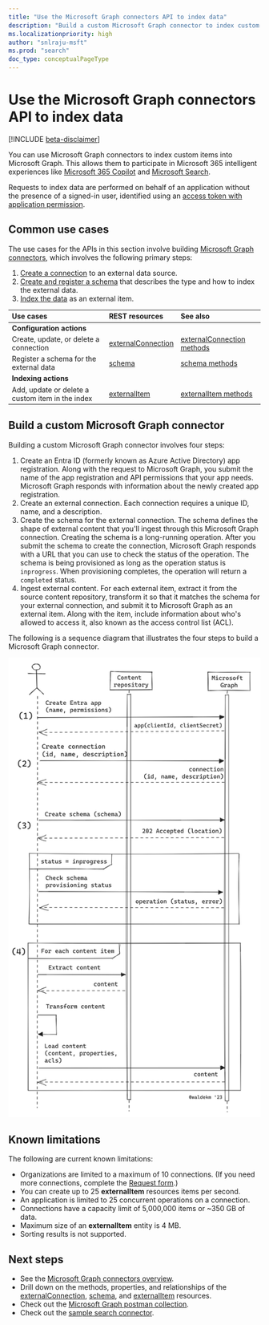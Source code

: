 ```yaml
---
title: "Use the Microsoft Graph connectors API to index data"
description: "Build a custom Microsoft Graph connector to index custom items into Microsoft Graph to participate in Microsoft 365 intelligent experiences."
ms.localizationpriority: high
author: "snlraju-msft"
ms.prod: "search"
doc_type: conceptualPageType
---
```


# Use the Microsoft Graph connectors API to index data

[!INCLUDE [beta-disclaimer](../../includes/beta-disclaimer.md)]

You can use Microsoft Graph connectors to index custom items into Microsoft Graph. This allows them to participate in Microsoft 365 intelligent experiences like [Microsoft 365 Copilot](/microsoft-365-copilot/microsoft-365-copilot-overview) and [Microsoft Search](/microsoftsearch/overview-microsoft-search).

Requests to index data are performed on behalf of an application without the presence of a signed-in user, identified using an [access token with application permission](/graph/auth-v2-service).

## Common use cases

The use cases for the APIs in this section involve building [Microsoft Graph connectors](/microsoftsearch/connectors-overview), which involves the following primary steps:

1. [Create a connection](../api/externalconnectors-external-post-connections.md) to an external data source.
2. [Create and register a schema](../api/externalconnectors-externalconnection-patch-schema.md) that describes the type and how to index the external data.
3. [Index the data](../api/externalconnectors-externalconnection-put-items.md) as an external item.

| Use cases                                        | REST resources                              | See also |
|:-------------------------------------------------|:--------------------------------------------|:--|
| **Configuration actions**                        |                                             |   |
| Create, update, or delete a connection           | [externalConnection](externalconnectors-externalconnection.md) | [externalConnection methods](externalconnectors-externalconnection.md#methods) |
| Register a schema for the external data          | [schema](externalconnectors-schema.md)                         | [schema methods](externalconnectors-schema.md#methods) |
| **Indexing actions**                             |                                             |   |
| Add, update or delete a custom item in the index | [externalItem](externalconnectors-externalitem.md)             | [externalItem methods](externalconnectors-externalitem.md#methods) |

## Build a custom Microsoft Graph connector

Building a custom Microsoft Graph connector involves four steps:

1. Create an Entra ID (formerly known as Azure Active Directory) app registration. Along with the request to Microsoft Graph, you submit the name of the app registration and API permissions that your app needs. Microsoft Graph responds with information about the newly created app registration.
2. Create an external connection. Each connection requires a unique ID, name, and a description.
3. Create the schema for the external connection. The schema defines the shape of external content that you'll ingest through this Microsoft Graph connection. Creating the schema is a long-running operation. After you submit the schema to create the connection, Microsoft Graph responds with a URL that you can use to check the status of the operation. The schema is being provisioned as long as the operation status is `inprogress`. When provisioning completes, the operation will return a `completed` status.
4. Ingest external content. For each external item, extract it from the source content repository, transform it so that it matches the schema for your external connection, and submit it to Microsoft Graph as an external item. Along with the item, include information about who's allowed to access it, also known as the access control list (ACL).

The following is a sequence diagram that illustrates the four steps to build a Microsoft Graph connector.

![A diagram that shows the four steps to build a Microsoft Graph connector](graph-connectors-sequence-diagram.png)

## Known limitations

The following are current known limitations:

- Organizations are limited to a maximum of 10 connections. (If you need more connections, complete the [Request form](https://aka.ms/GraphConnectorsHigherCapacity).)
- You can create up to 25 **externalItem** resources items per second.
- An application is limited to 25 concurrent operations on a connection.
- Connections have a capacity limit of 5,000,000 items or ~350 GB of data.
- Maximum size of an **externalItem** entity is 4 MB.
- Sorting results is not supported.

## Next steps

- See the [Microsoft Graph connectors overview](connecting-external-content-connectors-overview).
- Drill down on the methods, properties, and relationships of the [externalConnection](externalconnectors-externalconnection.md), [schema](externalconnectors-schema.md), and [externalItem](externalconnectors-externalitem.md) resources.
- Check out the [Microsoft Graph postman collection](https://www.postman.com/microsoftgraph/workspace/microsoft-graph/folder/455214-66cbb476-ad94-448e-ba5a-ef58e1da7a90?ctx=documentation).
- Check out the [sample search connector](https://github.com/microsoftgraph/msgraph-search-connector-sample).


